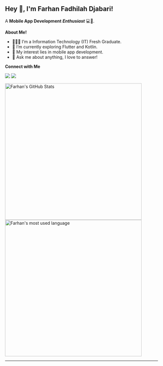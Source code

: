 <!--
**FarhanFDjabari/FarhanFDjabari** is a ✨ _special_ ✨ repository because its `README.md` (this file) appears on your GitHub profile.

Here are some ideas to get you started:

- 🔭 I’m currently working on ...
- 🌱 I’m currently learning ...
- 👯 I’m looking to collaborate on ...
- 🤔 I’m looking for help with ...
- 💬 Ask me about ...
- 📫 How to reach me: ...
- 😄 Pronouns: ...
- ⚡ Fun fact: ...
-->


## Hey 👋, I'm Farhan Fadhilah Djabari!

A **Mobile App Development** ***Enthusiast*** 💻📱.

**About Me!**

- 👨🏽‍💻 I’m a Information Technology (IT) Fresh Graduate.
- 🌱 I’m currently exploring Flutter and Kotlin. 
- 🤔 My interest lies in mobile app development.
- 💬 Ask me about anything, I love to answer!

**Connect with Me**

[<img src="https://img.shields.io/badge/linkedin-%230077B5.svg?&style=for-the-badge&logo=linkedin&logoColor=white" />](https://www.linkedin.com/in/farhanfdjabari)
[<img src = "https://img.shields.io/badge/instagram-%23E4405F.svg?&style=for-the-badge&logo=instagram&logoColor=white">](https://www.instagram.com/farhanfdjabari/)

<img align="center" width="450" src="https://github-readme-stats.vercel.app/api?username=FarhanFDjabari&show_icons=true&hide_border=true&count_private=true&theme=shades-of-purple&icon_color=fad000" alt="Farhan's GitHub Stats">
<img align="center" width=450 src="https://github-readme-stats.vercel.app/api/top-langs/?username=FarhanFDjabari&count_private=true&layout=compact&theme=radical" alt="Farhan's most used language" />

----
